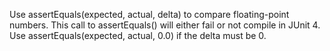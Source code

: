 Use assertEquals(expected, actual, delta) to compare floating-point numbers.
This call to assertEquals() will either fail or not compile in JUnit 4. Use
assertEquals(expected, actual, 0.0) if the delta must be 0.
